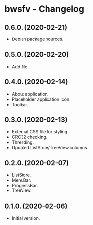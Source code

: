# bwsfv - Changelog


## 0.6.0. (2020-02-21)

- Debian package sources.


## 0.5.0. (2020-02-20)

- Add file.


## 0.4.0. (2020-02-14)

- About application.
- Placeholder application icon.
- Toolbar.


## 0.3.0. (2020-02-13)

- External CSS file for styling.
- CRC32 checking.
- Threading.
- Updated ListStore/TreeView columns.


## 0.2.0. (2020-02-07)

- ListStore.
- MenuBar.
- ProgressBar.
- TreeView.


## 0.1.0. (2020-02-06)

- Initial version.

